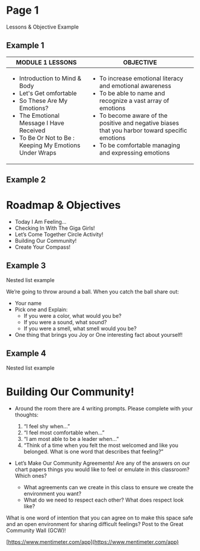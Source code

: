 # Page 1

Lessons & Objective Example

## Example 1

| MODULE 1 LESSONS                                                                                                                                                                                                        | OBJECTIVE                                                                                                                                                                                                                                                                                                   |
| ----------------------------------------------------------------------------------------------------------------------------------------------------------------------------------------------------------------------- | ----------------------------------------------------------------------------------------------------------------------------------------------------------------------------------------------------------------------------------------------------------------------------------------------------------- |
| <ul><li>Introduction to Mind & Body</li><li>Let's Get omfortable</li><li>So These Are My Emotions?</li><li>The Emotional Message I Have Received</li><li>To Be Or Not to Be : Keeping My Emotions Under Wraps</li></ul> | <ul> <li>To increase emotional literacy and emotional awareness</li><li>To be able to name and recognize a vast array of emotions</li><li>To become aware of the positive and negative biases that you harbor toward specific emotions</li><li>To be comfortable managing and expressing emotions</li></ul> |

## Example 2

# Roadmap & Objectives

- Today I Am Feeling…
- Checking In With The Giga Girls!
- Let’s Come Together Circle Activity!
- Building Our Community!
- Create Your Compass!

## Example 3

Nested list example

We’re going to throw around a ball.
When you catch the ball share out:

- Your name
- Pick one and Explain:
  - If you were a color, what would you be?
  - If you were a sound, what sound?
  - If you were a smell, what smell would you be?
- One thing that brings you Joy or One interesting fact about yourself!

## Example 4
Nested list example




# Building Our Community!

- Around the room there are 4 writing prompts. Please complete with your thoughts:
  1. “I feel shy when…”
  2. “I feel most comfortable when…”
  3. “I am most able to be a leader when…”
  4. “Think of a time when you felt the most welcomed and like you belonged. What is one word that describes that feeling?”
- Let’s Make Our Community Agreements! Are any of the answers on our chart papers things you would like to feel or emulate in this classroom? Which ones?

  - What agreements can we create in this class to ensure we create the environment you want?
  - What do we need to respect each other? What does respect look like?

What is one word of intention that you can agree on to make this space safe and an open environment for sharing difficult feelings? Post to the Great Community Wall (GCW)!

[https://www.mentimeter.com/app](https://www.mentimeter.com/app)

